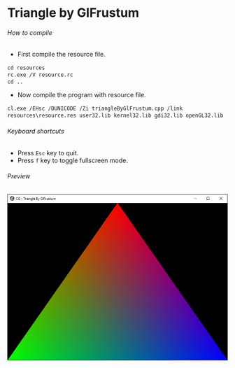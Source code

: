 Triangle by GlFrustum
=====================

###### How to compile

- First compile the resource file.

```
cd resources
rc.exe /V resource.rc
cd ..
```

- Now compile the program with resource file.

```
cl.exe /EHsc /DUNICODE /Zi triangleByGlFrustum.cpp /link resources\resource.res user32.lib kernel32.lib gdi32.lib openGL32.lib
```

###### Keyboard shortcuts
- Press ```Esc``` key to quit.
- Press ```f``` key to toggle fullscreen mode.

###### Preview
![triangleByGlFrustum][triangleByGlFrustum-image]

<!-- Image declaration -->

[triangleByGlFrustum-image]: ./preview/triangleByGlFrustum.png "OpenGL Triangle"

